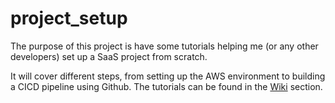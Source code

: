 # project_setup

The purpose of this project is have some tutorials helping me (or any other developers) set up a SaaS project from scratch. 

It will cover different steps, from setting up the AWS environment to building a CICD pipeline using Github. The tutorials can be found in the [Wiki](https://github.com/rfrad/project_setup/wiki/Home) section.
